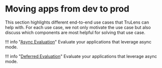 
# Moving apps from dev to prod

This section highlights different end-to-end use cases that TruLens can help with. For each use case, we not only motivate the use case but also discuss which components are most helpful for solving that use case.

!!! info "[Async Evaluation](https://colab.research.google.com/github/truera/trulens/blob/main/trulens_eval/examples/quickstart/langchain_async.ipynb)"
    Evaluate your applications that leverage async mode.

!!! info "[Deferred Evaluation](#)"
    Evaluate your applications that leverage async mode.